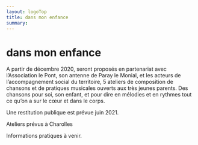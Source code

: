 ```yaml
---
layout: logoTop
title: dans mon enfance
summary: 
---
```


<h1>dans mon enfance</h1>
<p class="intro-text"> A partir de décembre 2020, seront proposés en partenariat avec l’Association le Pont, son antenne de Paray le Monial, et les acteurs de l’accompagnement social du territoire, 5 ateliers de composition de chansons et de pratiques musicales ouverts aux très jeunes parents. Des chansons pour soi, son enfant, et pour dire en mélodies et en rythmes tout ce qu’on a sur le cœur et dans le corps.
</p>
<p class="intro-text">Une restitution publique est prévue juin 2021.<br>

Ateliers prévus à Charolles<br>

Informations pratiques à venir.

</p>
